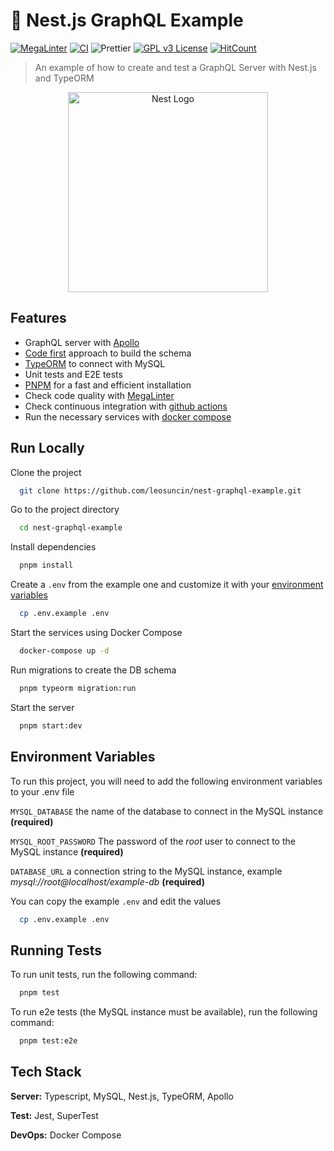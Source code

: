 # 🎲 Nest.js GraphQL Example

[![MegaLinter](https://github.com/leosuncin/nest-graphql-example/workflows/MegaLinter/badge.svg?branch=master)](https://github.com/leosuncin/nest-graphql-example/actions/workflows/mega-linter.yml)
[![CI](https://github.com/leosuncin/nest-graphql-example/workflows/CI/badge.svg?branch=master)](https://github.com/leosuncin/nest-graphql-example/actions/workflows/ci.yml)
![Prettier](https://img.shields.io/badge/Code%20style-prettier-informational?logo=prettier&logoColor=white)
[![GPL v3 License](https://img.shields.io/badge/License-GPLv3-green.svg)](./LICENSE)
[![HitCount](https://hits.dwyl.com/leosuncin/nest-graphql-example.svg)](https://hits.dwyl.com/leosuncin/nest-graphql-example)

> An example of how to create and test a GraphQL Server with Nest.js and TypeORM

<p align="center">
  <a href="http://nestjs.com/" target="blank"><img src="https://nestjs.com/img/logo_text.svg" width="320" alt="Nest Logo" /></a>
</p>

## Features

- GraphQL server with [Apollo](https://www.apollographql.com/)
- [Code first](https://docs.nestjs.com/graphql/quick-start#code-first) approach to build the schema
- [TypeORM](https://typeorm.io/) to connect with MySQL
- Unit tests and E2E tests
- [PNPM](https://pnpm.io/) for a fast and efficient installation
- Check code quality with [MegaLinter](https://megalinter.github.io/latest/)
- Check continuous integration with [github actions](.github/workflows/ci.yml)
- Run the necessary services with [docker compose](https://docs.docker.com/compose/)

## Run Locally

Clone the project

```bash
  git clone https://github.com/leosuncin/nest-graphql-example.git
```

Go to the project directory

```bash
  cd nest-graphql-example
```

Install dependencies

```bash
  pnpm install
```

Create a `.env` from the example one and customize it with your [environment variables](#environment-variables)

```bash
  cp .env.example .env
```

Start the services using Docker Compose

```bash
  docker-compose up -d
```

Run migrations to create the DB schema

```bash
  pnpm typeorm migration:run
```

Start the server

```bash
  pnpm start:dev
```

## Environment Variables

To run this project, you will need to add the following environment variables to your .env file

`MYSQL_DATABASE` the name of the database to connect in the MySQL instance **(required)**

`MYSQL_ROOT_PASSWORD` The password of the _root_ user to connect to the MySQL instance **(required)**

`DATABASE_URL` a connection string to the MySQL instance, example _mysql://root@localhost/example-db_ **(required)**

You can copy the example `.env` and edit the values

```bash
  cp .env.example .env
```

## Running Tests

To run unit tests, run the following command:

```bash
  pnpm test
```

To run e2e tests (the MySQL instance must be available), run the following command:

```bash
  pnpm test:e2e
```

## Tech Stack

**Server:** Typescript, MySQL, Nest.js, TypeORM, Apollo

**Test:** Jest, SuperTest

**DevOps:** Docker Compose
